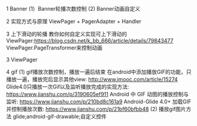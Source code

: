 1 Banner
(1）Banner轮播次数控制
(2) Banner动画自定义

2 实现方式与原理
ViewPager + PagerAdapter + Handler

3 上下滑动的轮播
教你如何自定义实现可上下滑动的ViewPager:https://blog.csdn.net/k_bb_666/article/details/79843477
ViewPager.PageTransformer来控制动画

3 ViewPager

4 gif
(1) gif播放次数控制，播放一遍后结束
在android中添加播放GIF的功能，只播放一遍，播放完后显示其他view: http://www.imooc.com/article/15274
Glide4.0只播放一次Gif以及监听播放完成的实现方法: https://www.jianshu.com/p/3190605ef911
Android 中 GIF 动图的播放控制与监听: https://www.jianshu.com/p/210bd8c161a9
Android-Glide 4.0+ 加载GIF并控制播放次数: https://www.jianshu.com/p/21bf60bfbb48
(2) 播放gif图片方法
glide;android-gif-drawable;自定义控件